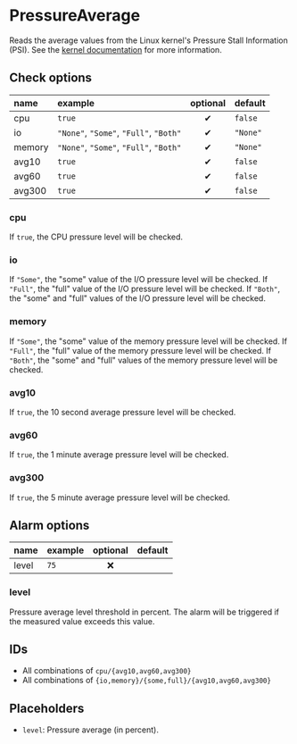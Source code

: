 # PressureAverage
Reads the average values from the Linux kernel's Pressure Stall Information (PSI).
See the [kernel documentation](https://www.kernel.org/doc/html/latest/accounting/psi.html) for more information.

## Check options
| name | example | optional | default |
|:---|:---|:---:|:---|
| cpu | `true` | ✔ | `false` | |
| io | `"None"`, `"Some"`, `"Full"`, `"Both"` | ✔ | `"None"` | |
| memory | `"None"`, `"Some"`, `"Full"`, `"Both"` | ✔ | `"None"` | |
| avg10 | `true` | ✔ | `false` | |
| avg60 | `true` | ✔ | `false` | |
| avg300 | `true` | ✔ | `false` | |

### cpu
If `true`, the CPU pressure level will be checked.

### io
If `"Some"`, the "some" value of the I/O pressure level will be checked.
If `"Full"`, the "full" value of the I/O pressure level will be checked.
If `"Both"`, the "some" and "full" values of the I/O pressure level will be checked.

### memory
If `"Some"`, the "some" value of the memory pressure level will be checked.
If `"Full"`, the "full" value of the memory pressure level will be checked.
If `"Both"`, the "some" and "full" values of the memory pressure level will be checked.

### avg10
If `true`, the 10 second average pressure level will be checked.

### avg60
If `true`, the 1 minute average pressure level will be checked.

### avg300
If `true`, the 5 minute average pressure level will be checked.

## Alarm options
| name | example | optional | default |
|:---|:---|:---:|:---|
| level | `75` | ❌ | | |

### level
Pressure average level threshold in percent.
The alarm will be triggered if the measured value exceeds this value.

## IDs
- All combinations of `cpu/{avg10,avg60,avg300}`
- All combinations of `{io,memory}/{some,full}/{avg10,avg60,avg300}`

## Placeholders
- `level`: Pressure average (in percent).
